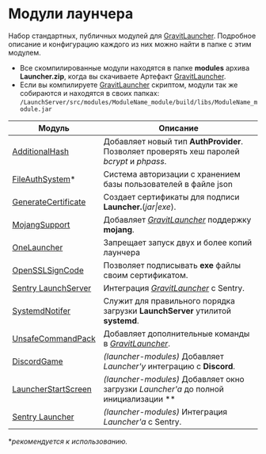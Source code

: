 # Модули лаунчера

Набор стандартных, публичных модулей для [GravitLauncher]. Подробное описание и конфигурацию каждого из них можно найти
в папке с этим модулем.

- Все скомпилированные модули находятся в папке **modules** архива **Launcher.zip**, когда вы скачиваете
  Артефакт [GravitLauncher].
- Если вы компилируете [GravitLauncher] скриптом, модули так же собираются и находятся в своих папках:
  `/LaunchServer/src/modules/ModuleName_module/build/libs/ModuleName_module.jar`

| Модуль | Описание |
| ------ | ------ |
| [AdditionalHash] | Добавляет новый тип **AuthProvider**. Позволяет проверять хеш паролей *bcrypt* и *phpass*.  |
| [FileAuthSystem]\* | Система авторизации с хранением базы пользователей в файле json |
| [GenerateCertificate] | Создает сертификаты для подписи **Launcher.**(*jar\|exe*). |
| [MojangSupport] | Добавляет *[GravitLauncher]* поддержку **mojang**. |
| [OneLauncher] | Запрещает запуск двух и более копий лаунчера |
| [OpenSSLSignCode] | Позволяет подписывать **exe** файлы своим сертификатом. |
| [Sentry LaunchServer] | Интеграция *[GravitLauncher]* с Sentry. |
| [SystemdNotifer] |  Служит для правильного порядка загрузки **LaunchServer** утилитой **systemd**. |
| [UnsafeCommandPack] | Добавляет дополнительные команды в *[GravitLauncher]*. |
| [DiscordGame] | *(launcher-modules)* Добавляет *Launcher'у* интеграцию с **Discord**. |
| [LauncherStartScreen] | *(launcher-modules)* Добавляет окно загрузки *Launcher'а* до полной инициализации **
| [Sentry Launcher] | *(launcher-modules)* Интеграция *Launcher'a* с Sentry. |

**рекомендуется к использованию.*

[GravitLauncher]: https://github.com/GravitLauncher/Launcher

[AdditionalHash]: https://github.com/GravitLauncher/LauncherModules/tree/master/AdditionalHash_module

[FileAuthSystem]: https://github.com/GravitLauncher/LauncherModules/tree/master/FileAuthSystem_module

[GenerateCertificate]: https://github.com/GravitLauncher/LauncherModules/tree/master/GenerateCertificate_module

[MojangSupport]: https://github.com/GravitLauncher/LauncherModules/tree/master/MojangSupport_module

[OneLauncher]: https://github.com/GravitLauncher/LauncherModules/tree/master/OneLauncher_module

[OpenSSLSignCode]: https://github.com/GravitLauncher/LauncherModules/tree/master/OpenSSLSignCode_module

[Sentry LaunchServer]: https://github.com/GravitLauncher/LauncherModules/tree/master/Sentry_module

[SystemdNotifer]: https://github.com/GravitLauncher/LauncherModules/tree/master/SystemdNotifer_module

[UnsafeCommandPack]: https://github.com/GravitLauncher/LauncherModules/tree/master/UnsafeCommandPack_module

[LauncherStartScreen]: https://github.com/GravitLauncher/LauncherModules/tree/master/LauncherStartScreen_lmodule

[Sentry Launcher]: https://github.com/GravitLauncher/LauncherModules/tree/master/Sentry_lmodule

[DiscordGame]: https://github.com/GravitLauncher/LauncherModules/tree/master/DiscordGame_lmodule  
